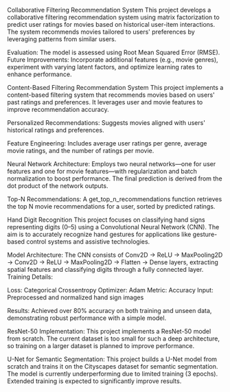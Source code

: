 Collaborative Filtering Recommendation System
  This project develops a collaborative filtering recommendation system using matrix factorization to predict user ratings for movies based on historical user-item interactions. The system recommends movies tailored to users' preferences by leveraging patterns from similar users.

  Evaluation: The model is assessed using Root Mean Squared Error (RMSE).
  Future Improvements: Incorporate additional features (e.g., movie genres), experiment with varying latent factors, and optimize learning rates to enhance performance.

Content-Based Filtering Recommendation System
  This project implements a content-based filtering system that recommends movies based on users' past ratings and preferences. It leverages user and movie features to improve recommendation accuracy.

  Personalized Recommendations: Suggests movies aligned with users' historical ratings and preferences.

  Feature Engineering: Includes average user ratings per genre, average movie ratings, and the number of ratings per movie.

  Neural Network Architecture: Employs two neural networks—one for user features and one for movie features—with regularization and batch normalization to boost performance. The final prediction is derived from the dot product of the network outputs.

  Top-N Recommendations: A get_top_n_recommendations function retrieves the top N movie recommendations for a user, sorted by predicted ratings.

Hand Digit Recognition
  This project focuses on classifying hand signs representing digits (0–5) using a Convolutional Neural Network (CNN). The aim is to accurately recognize hand gestures for applications like gesture-based control systems and assistive technologies.

  Model Architecture: The CNN consists of Conv2D → ReLU → MaxPooling2D → Conv2D → ReLU → MaxPooling2D → Flatten → Dense layers, extracting spatial features and classifying digits through a fully connected layer.
  Training Details:

  Loss: Categorical Crossentropy
  Optimizer: Adam
  Metric: Accuracy
  Input: Preprocessed and normalized hand sign images


  Results: Achieved over 80% accuracy on both training and unseen data, demonstrating robust performance with a simple model.

ResNet-50 Implementation:
  This project implements a ResNet-50 model from scratch. The current dataset is too small for such a deep architecture, so training on a larger dataset is planned to improve performance.
  
U-Net for Semantic Segmentation:
  This project builds a U-Net model from scratch and trains it on the Cityscapes dataset for semantic segmentation. The model is currently underperforming due to limited training (3 epochs). Extended training is expected to significantly improve results.